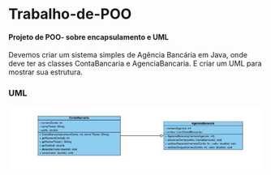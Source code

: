 # Trabalho-de-POO
#### Projeto de POO- sobre encapsulamento e UML
Devemos criar um sistema simples de Agência Bancária em Java, onde deve ter as classes ContaBancaria e AgenciaBancaria. E criar um UML para mostrar sua estrutura.

### UML
<img src="/Img/UML.jpg">


